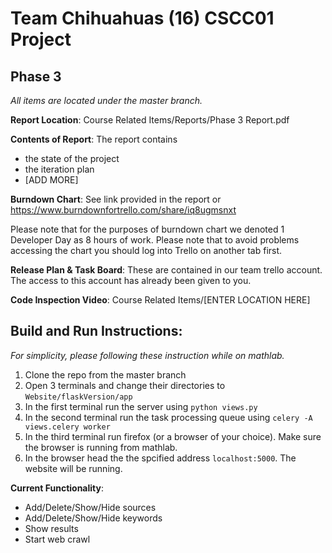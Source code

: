 Team Chihuahuas (16) CSCC01 Project
===================================

Phase 3
-------
_All items are located under the master branch._

**Report Location**: Course Related Items/Reports/Phase 3 Report.pdf

**Contents of Report**: The report contains 

- the state of the project
- the iteration plan
- [ADD MORE]

**Burndown Chart**: See link provided in the report or https://www.burndownfortrello.com/share/iq8ugmsnxt

Please note that for the purposes of burndown chart we denoted 1 Developer Day as 8 hours of work.
Please note that to avoid problems accessing the chart you should log into Trello on another tab first.

**Release Plan & Task Board**: These are contained in our team trello account. The access to this account has already been given to you.

**Code Inspection Video**: Course Related Items/[ENTER LOCATION HERE]

Build and Run Instructions:
---------------------------
_For simplicity, please following these instruction while on mathlab._

1. Clone the repo from the master branch
2. Open 3 terminals and change their directories to `Website/flaskVersion/app`
3. In the first terminal run the server using `python views.py`
4. In the second terminal run the task processing queue using `celery -A views.celery worker`
5. In the third terminal run firefox (or a browser of your choice). Make sure the browser is running from mathlab.
6. In the browser head the the spcified address `localhost:5000`. The website will be running.

**Current Functionality**:
  
- Add/Delete/Show/Hide sources
- Add/Delete/Show/Hide keywords
- Show results
- Start web crawl
